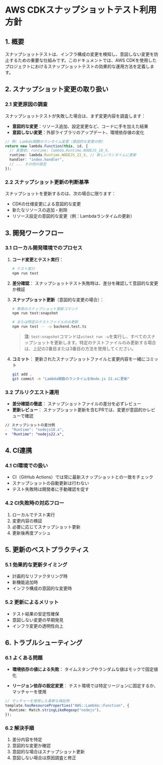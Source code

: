 # AWS CDKスナップショットテスト利用方針

## 1. 概要

スナップショットテストは、インフラ構成の変更を検知し、意図しない変更を防止するための重要な仕組みです。このドキュメントでは、AWS CDKを使用したプロジェクトにおけるスナップショットテストの効果的な運用方法を定義します。

## 2. スナップショット変更の取り扱い

### 2.1 変更原因の調査

スナップショットテストが失敗した場合は、まず変更内容を調査します：

- **意図的な変更**：リソース追加、設定変更など、コードに手を加えた結果
- **意図しない変更**：外部ライブラリのアップデート、環境依存値の変化

```typescript
// 例: Lambda関数のランタイム変更（意図的な変更の例）
return new lambda.Function(this, id, {
  // 変更前: runtime: lambda.Runtime.NODEJS_18_X,
  runtime: lambda.Runtime.NODEJS_22_X, // 新しいランタイムに更新
  handler: "index.handler",
  // ... その他の設定
});
```

### 2.2 スナップショット更新の判断基準

スナップショットを更新するのは、次の場合に限ります：

- CDKの仕様変更による意図的な変更
- 新たなリソースの追加・削除
- リソース設定の意図的な変更（例：Lambdaランタイムの更新）

## 3. 開発ワークフロー

### 3.1 ローカル開発環境でのプロセス

1. **コード変更とテスト実行**：

   ```bash
   # テスト実行
   npm run test
   ```

2. **差分確認**：
   スナップショットテスト失敗時は、差分を確認して意図的な変更か検証

3. **スナップショット更新**（意図的な変更の場合）：

   ```bash
   # 専用のスナップショット更新コマンド
   npm run test:snapshot

   # または特定のテストファイルのみ更新
   npm run test -- -u backend.test.ts
   ```

   > **注**: `test:snapshot`コマンドは`vitest run -u`を実行し、すべてのスナップショットを更新します。特定のテストファイルのみ更新する場合は、上記の2番目または3番目の方法を使用してください。

4. **コミット**：
   更新されたスナップショットファイルと変更内容を一緒にコミット
   ```bash
   git add .
   git commit -m "Lambda関数のランタイムをNode.js 22.xに更新"
   ```

### 3.2 プルリクエスト運用

- **差分確認の徹底**：
  スナップショットファイルの差分を必ずレビュー
- **更新レビュー**：
  スナップショット更新を含むPRでは、変更が意図的かレビューで確認

```diff
// スナップショットの差分例
-  "Runtime": "nodejs18.x",
+  "Runtime": "nodejs22.x",
```

## 4. CI連携

### 4.1 CI環境での扱い

- CI（GitHub Actions）では常に最新スナップショットとの一致をチェック
- スナップショットの自動更新は行わない
- テスト失敗時は開発者に手動確認を促す

### 4.2 CI失敗時の対応フロー

1. ローカルでテスト実行
2. 変更内容の検証
3. 必要に応じてスナップショット更新
4. 更新後再度プッシュ

## 5. 更新のベストプラクティス

### 5.1 効果的な更新タイミング

- 計画的なリファクタリング時
- 新機能追加時
- インフラ構成の意図的な変更時

### 5.2 更新によるメリット

- テスト結果の安定性確保
- 意図しない変更の早期発見
- インフラ変更の透明性向上

## 6. トラブルシューティング

### 6.1 よくある問題

- **環境依存の値による失敗**：
  タイムスタンプやランダムな値はモックで固定値化

- **リージョン依存の設定変更**：
  テスト環境では特定リージョンに固定するか、マッチャーを使用

```typescript
// マッチャーを使用した柔軟な検証例
template.hasResourceProperties("AWS::Lambda::Function", {
  Runtime: Match.stringLikeRegexp("nodejs"),
});
```

### 6.2 解決手順

1. 差分内容を特定
2. 意図的な変更か確認
3. 意図的な場合はスナップショット更新
4. 意図しない場合は原因調査と修正
